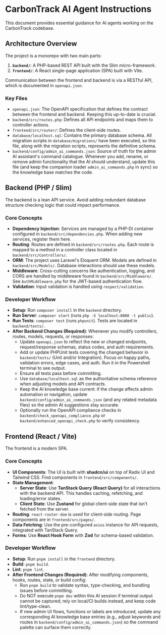 # CarbonTrack AI Agent Instructions

This document provides essential guidance for AI agents working on the CarbonTrack codebase.

## Architecture Overview

The project is a monorepo with two main parts:
1.  **`backend/`**: A PHP-based REST API built with the Slim micro-framework.
2.  **`frontend/`**: A React single-page application (SPA) built with Vite.

Communication between the frontend and backend is via a RESTful API, which is documented in `openapi.json`.

### Key Files
- `openapi.json`: The OpenAPI specification that defines the contract between the frontend and backend. Keeping this up-to-date is crucial.
- `backend/src/routes.php`: Defines all API endpoints and maps them to controller actions.
- `frontend/src/router/`: Defines the client-side routes.
- `database/localhost.sql`: Contains the primary database schema. All migration scripts in `database/migrations/` have been executed, so this file, along with the migration scripts, represents the definitive schema.
- `backend/config/admin_ai_commands.json`: Source of truth for the admin AI assistant's command catalogue. Whenever you add, rename, or remove admin functionality that the AI should understand, update this file (and keep the companion loader `admin_ai_commands.php` in sync) so the knowledge base matches the code.

## Backend (PHP / Slim)

The backend is a lean API service. Avoid adding redundant database structure checking logic that could impact performance.

### Core Concepts
- **Dependency Injection**: Services are managed by a PHP-DI container configured in `backend/src/dependencies.php`. When adding new services, register them here.
- **Routing**: Routes are defined in `backend/src/routes.php`. Each route is mapped to a method in a controller class located in `backend/src/Controllers/`.
- **ORM**: The project uses Laravel's Eloquent ORM. Models are defined in `backend/src/Models/`. Database interactions should use these models.
- **Middleware**: Cross-cutting concerns like authentication, logging, and CORS are handled by middleware found in `backend/src/Middleware/`. See `AuthMiddleware.php` for the JWT-based authentication flow.
- **Validation**: Input validation is handled using `respect/validation`.

### Developer Workflow
- **Setup**: Run `composer install` in the `backend` directory.
- **Run Server**: `composer start` (runs `php -S localhost:8080 -t public`).
- **Run Tests**: `composer test` (runs `phpunit`). Tests are located in `backend/tests/`.
- **After Backend Changes (Required)**: Whenever you modify controllers, routes, models, requests, or responses:
    - Update `openapi.json` to reflect the new or changed endpoints, request/response schemas, status codes, and auth requirements.
    - Add or update PHPUnit tests covering the changed behavior in `backend/tests/` (Unit and/or Integration). Focus on happy paths, validation errors, edge cases, and auth. Run it in the Powershell terminal to see output.
    - Ensure all tests pass before committing.
    - Use `database/localhost.sql` as the authoritative schema reference when adjusting models and API contracts.
    - Keep the AI knowledge base current: if the change affects admin automation or navigation, update `backend/config/admin_ai_commands.json` (and any related metadata files) so the admin AI suggestions stay accurate.
    - Optionally run the OpenAPI compliance checks in `backend/check_openapi_compliance.php` or `backend/enhanced_openapi_check.php` to verify consistency.

## Frontend (React / Vite)

The frontend is a modern SPA.

### Core Concepts
- **UI Components**: The UI is built with **shadcn/ui** on top of Radix UI and Tailwind CSS. Find components in `frontend/src/components/`.
- **State Management**:
    - **Server State**: Use **TanStack Query (React Query)** for all interactions with the backend API. This handles caching, refetching, and loading/error states.
    - **Client State**: Use **Zustand** for global client-side state that isn't fetched from the server.
- **Routing**: `react-router-dom` is used for client-side routing. Page components are in `frontend/src/pages/`.
- **Data Fetching**: Use the pre-configured `axios` instance for API requests, integrated with TanStack Query.
- **Forms**: Use **React Hook Form** with **Zod** for schema-based validation.

### Developer Workflow
- **Setup**: Run `pnpm install` in the `frontend` directory.
- **Build**: `pnpm build`.
- **Lint**: `pnpm lint`.
- **After Frontend Changes (Required)**: After modifying components, hooks, routes, state, or build config:
    - Run `pnpm build` to validate syntax, type-checking, and bundling issues before committing.
    - Do NOT execute `pnpm dev` within this AI session if terminal output cannot be captured; rely on local/CI builds instead, and keep code lint/type-clean.
    - If new admin UI flows, functions or labels are introduced, update any corresponding AI knowledge base entries (e.g., adjust keywords and routes in `backend/config/admin_ai_commands.json`) so the command palette can surface them correctly.
